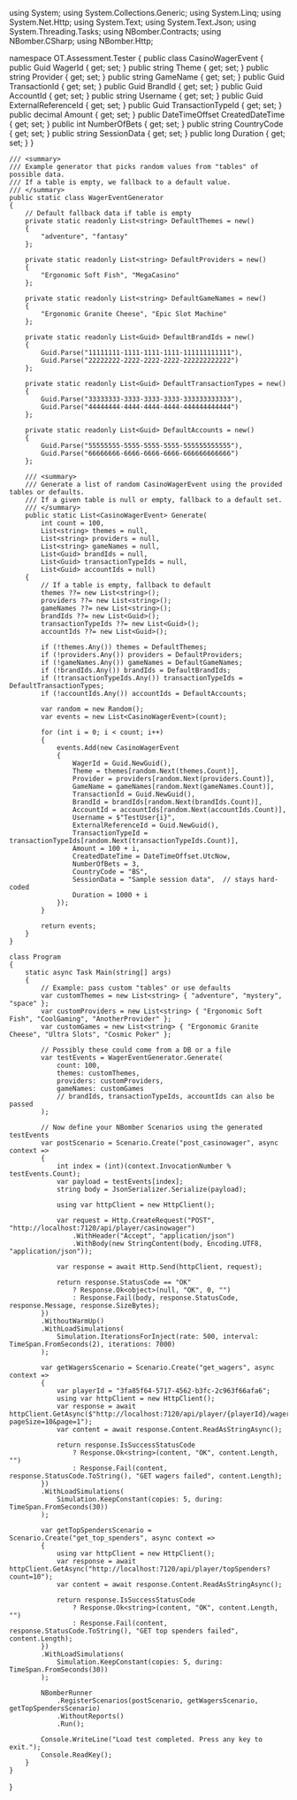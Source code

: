 using System;
using System.Collections.Generic;
using System.Linq;
using System.Net.Http;
using System.Text;
using System.Text.Json;
using System.Threading.Tasks;
using NBomber.Contracts;
using NBomber.CSharp;
using NBomber.Http;

namespace OT.Assessment.Tester
{
    public class CasinoWagerEvent
    {
        public Guid WagerId { get; set; }
        public string Theme { get; set; }
        public string Provider { get; set; }
        public string GameName { get; set; }
        public Guid TransactionId { get; set; }
        public Guid BrandId { get; set; }
        public Guid AccountId { get; set; }
        public string Username { get; set; }
        public Guid ExternalReferenceId { get; set; }
        public Guid TransactionTypeId { get; set; }
        public decimal Amount { get; set; }
        public DateTimeOffset CreatedDateTime { get; set; }
        public int NumberOfBets { get; set; }
        public string CountryCode { get; set; }
        public string SessionData { get; set; }
        public long Duration { get; set; }
    }

    /// <summary>
    /// Example generator that picks random values from "tables" of possible data.
    /// If a table is empty, we fallback to a default value.
    /// </summary>
    public static class WagerEventGenerator
    {
        // Default fallback data if table is empty
        private static readonly List<string> DefaultThemes = new()
        {
            "adventure", "fantasy"
        };

        private static readonly List<string> DefaultProviders = new()
        {
            "Ergonomic Soft Fish", "MegaCasino"
        };

        private static readonly List<string> DefaultGameNames = new()
        {
            "Ergonomic Granite Cheese", "Epic Slot Machine"
        };

        private static readonly List<Guid> DefaultBrandIds = new()
        {
            Guid.Parse("11111111-1111-1111-1111-111111111111"),
            Guid.Parse("22222222-2222-2222-2222-222222222222")
        };

        private static readonly List<Guid> DefaultTransactionTypes = new()
        {
            Guid.Parse("33333333-3333-3333-3333-333333333333"),
            Guid.Parse("44444444-4444-4444-4444-444444444444")
        };

        private static readonly List<Guid> DefaultAccounts = new()
        {
            Guid.Parse("55555555-5555-5555-5555-555555555555"),
            Guid.Parse("66666666-6666-6666-6666-666666666666")
        };

        /// <summary>
        /// Generate a list of random CasinoWagerEvent using the provided tables or defaults.
        /// If a given table is null or empty, fallback to a default set.
        /// </summary>
        public static List<CasinoWagerEvent> Generate(
            int count = 100,
            List<string> themes = null,
            List<string> providers = null,
            List<string> gameNames = null,
            List<Guid> brandIds = null,
            List<Guid> transactionTypeIds = null,
            List<Guid> accountIds = null)
        {
            // If a table is empty, fallback to default
            themes ??= new List<string>();
            providers ??= new List<string>();
            gameNames ??= new List<string>();
            brandIds ??= new List<Guid>();
            transactionTypeIds ??= new List<Guid>();
            accountIds ??= new List<Guid>();

            if (!themes.Any()) themes = DefaultThemes;
            if (!providers.Any()) providers = DefaultProviders;
            if (!gameNames.Any()) gameNames = DefaultGameNames;
            if (!brandIds.Any()) brandIds = DefaultBrandIds;
            if (!transactionTypeIds.Any()) transactionTypeIds = DefaultTransactionTypes;
            if (!accountIds.Any()) accountIds = DefaultAccounts;

            var random = new Random();
            var events = new List<CasinoWagerEvent>(count);

            for (int i = 0; i < count; i++)
            {
                events.Add(new CasinoWagerEvent
                {
                    WagerId = Guid.NewGuid(),
                    Theme = themes[random.Next(themes.Count)],
                    Provider = providers[random.Next(providers.Count)],
                    GameName = gameNames[random.Next(gameNames.Count)],
                    TransactionId = Guid.NewGuid(),
                    BrandId = brandIds[random.Next(brandIds.Count)],
                    AccountId = accountIds[random.Next(accountIds.Count)],
                    Username = $"TestUser{i}",
                    ExternalReferenceId = Guid.NewGuid(),
                    TransactionTypeId = transactionTypeIds[random.Next(transactionTypeIds.Count)],
                    Amount = 100 + i,
                    CreatedDateTime = DateTimeOffset.UtcNow,
                    NumberOfBets = 3,
                    CountryCode = "BS",
                    SessionData = "Sample session data",  // stays hard-coded
                    Duration = 1000 + i
                });
            }

            return events;
        }
    }

    class Program
    {
        static async Task Main(string[] args)
        {
            // Example: pass custom "tables" or use defaults
            var customThemes = new List<string> { "adventure", "mystery", "space" };
            var customProviders = new List<string> { "Ergonomic Soft Fish", "CoolGaming", "AnotherProvider" };
            var customGames = new List<string> { "Ergonomic Granite Cheese", "Ultra Slots", "Cosmic Poker" };

            // Possibly these could come from a DB or a file
            var testEvents = WagerEventGenerator.Generate(
                count: 100,
                themes: customThemes,
                providers: customProviders,
                gameNames: customGames
                // brandIds, transactionTypeIds, accountIds can also be passed
            );

            // Now define your NBomber Scenarios using the generated testEvents
            var postScenario = Scenario.Create("post_casinowager", async context =>
            {
                int index = (int)(context.InvocationNumber % testEvents.Count);
                var payload = testEvents[index];
                string body = JsonSerializer.Serialize(payload);

                using var httpClient = new HttpClient();

                var request = Http.CreateRequest("POST", "http://localhost:7120/api/player/casinowager")
                    .WithHeader("Accept", "application/json")
                    .WithBody(new StringContent(body, Encoding.UTF8, "application/json"));

                var response = await Http.Send(httpClient, request);

                return response.StatusCode == "OK"
                    ? Response.Ok<object>(null, "OK", 0, "")
                    : Response.Fail(body, response.StatusCode, response.Message, response.SizeBytes);
            })
            .WithoutWarmUp()
            .WithLoadSimulations(
                Simulation.IterationsForInject(rate: 500, interval: TimeSpan.FromSeconds(2), iterations: 7000)
            );

            var getWagersScenario = Scenario.Create("get_wagers", async context =>
            {
                var playerId = "3fa85f64-5717-4562-b3fc-2c963f66afa6";
                using var httpClient = new HttpClient();
                var response = await httpClient.GetAsync($"http://localhost:7120/api/player/{playerId}/wagers?pageSize=10&page=1");
                var content = await response.Content.ReadAsStringAsync();

                return response.IsSuccessStatusCode
                    ? Response.Ok<string>(content, "OK", content.Length, "")
                    : Response.Fail(content, response.StatusCode.ToString(), "GET wagers failed", content.Length);
            })
            .WithLoadSimulations(
                Simulation.KeepConstant(copies: 5, during: TimeSpan.FromSeconds(30))
            );

            var getTopSpendersScenario = Scenario.Create("get_top_spenders", async context =>
            {
                using var httpClient = new HttpClient();
                var response = await httpClient.GetAsync("http://localhost:7120/api/player/topSpenders?count=10");
                var content = await response.Content.ReadAsStringAsync();

                return response.IsSuccessStatusCode
                    ? Response.Ok<string>(content, "OK", content.Length, "")
                    : Response.Fail(content, response.StatusCode.ToString(), "GET top spenders failed", content.Length);
            })
            .WithLoadSimulations(
                Simulation.KeepConstant(copies: 5, during: TimeSpan.FromSeconds(30))
            );

            NBomberRunner
                .RegisterScenarios(postScenario, getWagersScenario, getTopSpendersScenario)
                .WithoutReports()
                .Run();

            Console.WriteLine("Load test completed. Press any key to exit.");
            Console.ReadKey();
        }
    }
}
